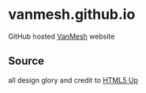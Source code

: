 # vanmesh.github.io
GitHub hosted [VanMesh](http://vanmesh.net) website

## Source
all design glory and credit to [HTML5 Up](https://html5up.net/identity)